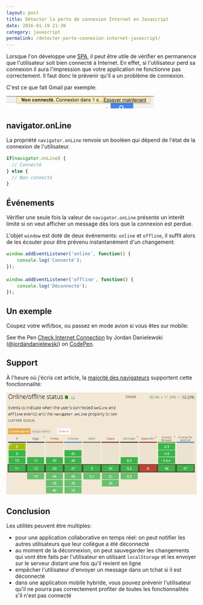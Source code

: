 ```yaml
---
layout: post
title: Détecter la perte de connexion Internet en Javascript
date: 2016-01-19 21:30
category: javascript
permalink: /detecter-perte-connexion-internet-javascript/
---
```


Lorsque l'on développe une [SPA](https://fr.wikipedia.org/wiki/Application_web_monopage), il peut être utile de vérifier en permanence que l'utilisateur soit bien connecté à Internet. En effet, si l'utilisateur perd sa connexion il aura l'impression que votre application ne fonctionne pas correctement. Il faut donc le prévenir qu'il a un problème de connexion.

C'est ce que fait Gmail par exemple:

![Gmail hors-ligne](/uploads/2016-01-19-detecter-perte-connexion-internet-javascript/gmail.png)

## navigator.onLine

La propriété `navigator.onLine` renvoie un booléen qui dépend de l'état de la connexion de l'utilisateur.

```javascript
if(navigator.onLine) {
  // Connecté
} else {
  // Non connecté
}
```

## Événements

Vérifier une seule fois la valeur de `navigator.onLine` présente un interêt limité si on veut afficher un message dès lors que la connexion est perdue.

L'objet `window` est doté de deux événements: `online` et `offline`, il suffit alors de les écouter pour être prévenu instantanément d'un changement:

```javascript
window.addEventListener('online', function() {
	console.log('Connecté');
});

window.addEventListener('offline', function() {
	console.log('Déconnecté');
});
```

## Un exemple

Coupez votre wifi/box, ou passez en mode avion si vous êtes sur mobile:

<p data-height="268" data-theme-id="0" data-slug-hash="vLWxZx" data-default-tab="result" data-user="jordandanielewski" class='codepen'>See the Pen <a href='http://codepen.io/jordandanielewski/pen/vLWxZx/'>Check Internet Connection</a> by Jordan Danielewski (<a href='http://codepen.io/jordandanielewski'>@jordandanielewski</a>) on <a href='http://codepen.io'>CodePen</a>.</p>
<script async src="//assets.codepen.io/assets/embed/ei.js"></script>

## Support

À l'heure où j'écris cet article, la [majorité des navigateurs](http://caniuse.com/#feat=online-status) supportent cette fonctionnalité:

![Support navigateurs navigator.onLine](/uploads/2016-01-19-detecter-perte-connexion-internet-javascript/browser-support.png)

## Conclusion

Les utilités peuvent être multiples:

- pour une application collaborative en temps réel: on peut notifier les autres utilisateurs que leur collègue a été déconnecté
- au moment de la déconnexion, on peut sauvegarder les changements qui vont être faits par l'utilisateur en utilisant `localStorage` et les envoyer sur le serveur distant une fois qu'il revient en ligne
- empêcher l'utilisateur d'envoyer un message dans un tchat si il est déconnecté
- dans une application mobile hybride, vous pouvez prévenir l'utilisateur qu'il ne pourra pas correctement profiter de toutes les fonctionnalités s'il n'est pas connecté
